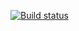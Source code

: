 [![Build status](https://ci.appveyor.com/api/projects/status/gkpe1xvvhdqfefpo/branch/main?svg=true)](https://ci.appveyor.com/project/Mihi40/rest-ak6oc/branch/main)
